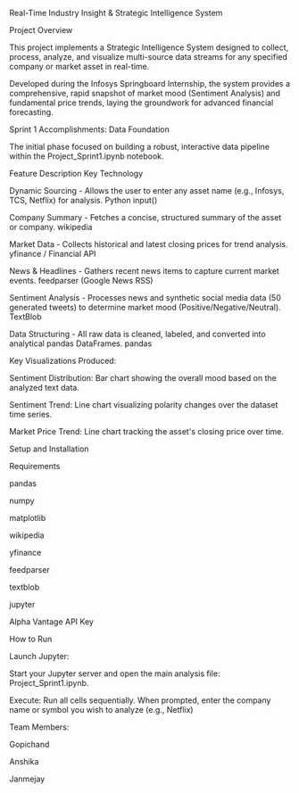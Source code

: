 Real-Time Industry Insight & Strategic Intelligence System

Project Overview

This project implements a Strategic Intelligence System designed to collect, process, analyze, and visualize multi-source data streams for any specified company or market asset in real-time.

Developed during the Infosys Springboard Internship, the system provides a comprehensive, rapid snapshot of market mood (Sentiment Analysis) and fundamental price trends, laying the groundwork for advanced financial forecasting.

Sprint 1 Accomplishments: Data Foundation

The initial phase focused on building a robust, interactive data pipeline within the Project_Sprint1.ipynb notebook.

Feature                                           Description                                                                                 Key Technology
 
Dynamic Sourcing -        Allows the user to enter any asset name (e.g., Infosys, TCS, Netflix) for analysis.                                      Python input()

Company Summary  -                Fetches a concise, structured summary of the asset or company.                                                    wikipedia

Market Data      -           Collects historical and latest closing prices for trend analysis.                                                    yfinance / Financial API

News & Headlines  -                Gathers recent news items to capture current market events.                                                    feedparser (Google News RSS)

Sentiment Analysis -  Processes news and synthetic social media data (50 generated tweets) to determine market mood (Positive/Negative/Neutral).   TextBlob

Data Structuring    -         All raw data is cleaned, labeled, and converted into analytical pandas DataFrames.                                      pandas  

Key Visualizations Produced:

Sentiment Distribution: Bar chart showing the overall mood based on the analyzed text data.

Sentiment Trend: Line chart visualizing polarity changes over the dataset time series.

Market Price Trend: Line chart tracking the asset's closing price over time.

Setup and Installation

Requirements

pandas

numpy

matplotlib

wikipedia

yfinance

feedparser

textblob

jupyter

Alpha Vantage API Key

How to Run

Launch Jupyter:

Start your Jupyter server and open the main analysis file: Project_Sprint1.ipynb.

Execute:
Run all cells sequentially. When prompted, enter the company name or symbol you wish to analyze (e.g., Netflix)

Team Members:

Gopichand

Anshika

Janmejay
